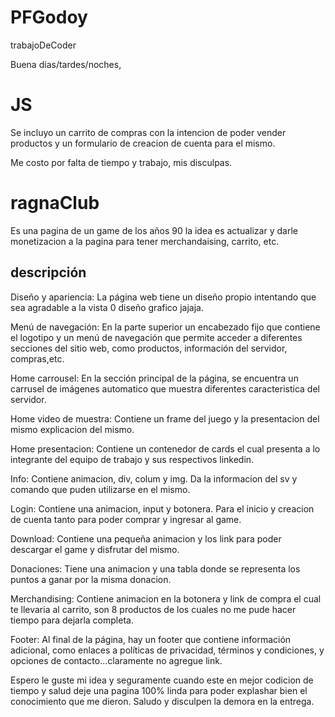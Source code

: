 # PFGodoy
trabajoDeCoder

Buena dias/tardes/noches,
                        
# JS
Se incluyo un carrito de compras con la intencion de poder vender productos y un formulario de creacion de cuenta para el mismo.

Me costo por falta de tiempo y trabajo, mis disculpas.
                        
# ragnaClub

Es una pagina de un game de los años 90 la idea es actualizar y darle monetizacion a la pagina para tener merchandaising, carrito, etc.

## descripción

Diseño y apariencia: La página web tiene un diseño propio intentando que sea agradable a la vista 0 diseño grafico jajaja.

Menú de navegación: En la parte superior un encabezado fijo que contiene el logotipo y un menú de navegación que permite acceder a diferentes secciones del sitio web, como productos, información del servidor, compras,etc.

Home carrousel: En la sección principal de la página, se encuentra un carrusel de imágenes automatico que muestra diferentes caracteristica del servidor.

Home video de muestra: Contiene un frame del juego y la presentacion del mismo explicacion del mismo.

Home presentacion: Contiene un contenedor de cards el cual presenta a lo integrante del equipo de trabajo y sus respectivos linkedin.

Info: Contiene animacion, div, colum y img. Da la informacion del sv y comando que puden utilizarse en el mismo.

Login: Contiene una animacion, input y botonera. Para el inicio y creacion de cuenta tanto para poder comprar y ingresar al game.

Download: Contiene una pequeña animacion y los link para poder descargar el game y disfrutar del mismo.

Donaciones: Tiene una animacion y una tabla donde se representa los puntos a ganar por la misma donacion.

Merchandising: Contiene animacion en la botonera y link de compra el cual te llevaria al carrito, son 8 productos de los cuales no me pude hacer tiempo para dejarla completa.

Footer: Al final de la página, hay un footer que contiene información adicional, como enlaces a políticas de privacidad, términos y condiciones, y opciones de contacto...claramente no agregue link.

Espero le guste mi idea y seguramente cuando este en mejor codicion de tiempo y salud deje una pagina 100% linda para poder explashar bien el conocimiento que me dieron. Saludo y disculpen la demora en la entrega.
